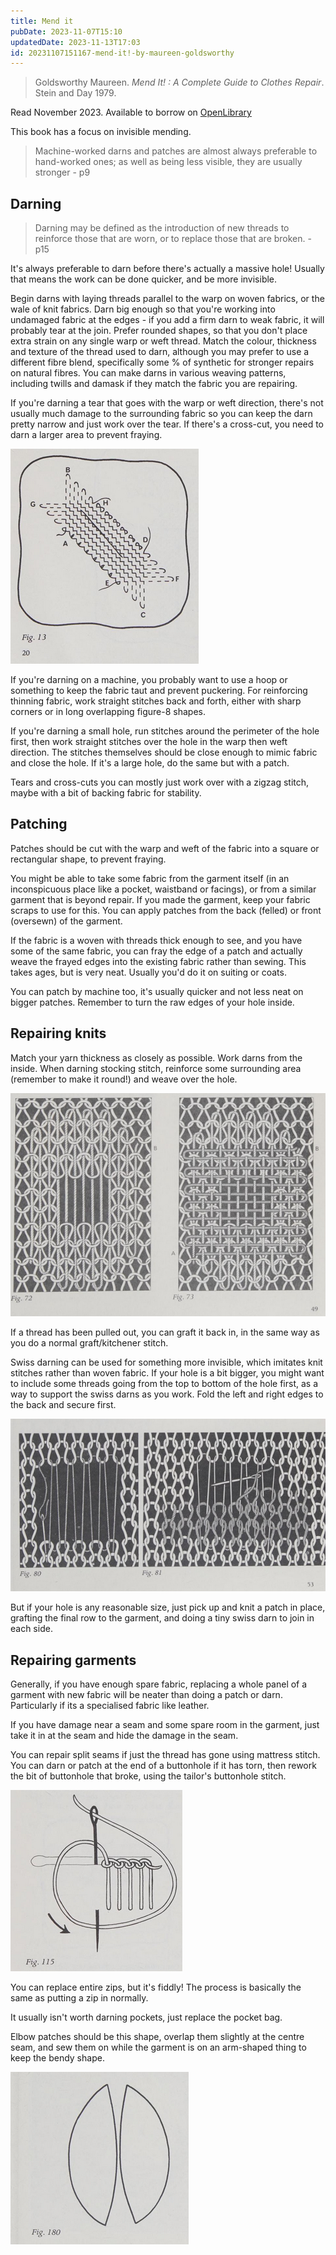 ```yaml
---
title: Mend it
pubDate: 2023-11-07T15:10
updatedDate: 2023-11-13T17:03
id: 20231107151167-mend-it!-by-maureen-goldsworthy
---
```


> Goldsworthy Maureen. _Mend It! : A Complete Guide to Clothes Repair_. Stein and Day 1979.

Read November 2023. Available to borrow on [OpenLibrary](https://openlibrary.org/works/OL5655017W/Mend_it%21?edition=key%3A/books/OL4402367M)

This book has a focus on invisible mending.

> Machine-worked darns and patches are almost always preferable to hand-worked ones; as well as being less visible, they are usually stronger - p9

## Darning

> Darning may be defined as the introduction of new threads to reinforce those that are worn, or to replace those that are broken. - p15

It's always preferable to darn before there's actually a massive hole! Usually that means the work can be done quicker, and be more invisible.

Begin darns with laying threads parallel to the warp on woven fabrics, or the wale of knit fabrics. Darn big enough so that you're working into undamaged fabric at the edges - if you add a firm darn to weak fabric, it will probably tear at the join. Prefer rounded shapes, so that you don't place extra strain on any single warp or weft thread. Match the colour, thickness and texture of the thread used to darn, although you may prefer to use a different fibre blend, specifically some % of synthetic for stronger repairs on natural fibres. You can make darns in various weaving patterns, including twills and damask if they match the fabric you are repairing.

If you're darning a tear that goes with the warp or weft direction, there's not usually much damage to the surrounding fabric so you can keep the darn pretty narrow and just work over the tear. If there's a cross-cut, you need to darn a larger area to prevent fraying.

![Figure showing darning across a cross-cut hole in fabric - Goldsworthy 1979 p20](./MendCrossCut.png)

If you're darning on a machine, you probably want to use a hoop or something to keep the fabric taut and prevent puckering. For reinforcing thinning fabric, work straight stitches back and forth, either with sharp corners or in long overlapping figure-8 shapes.

If you're darning a small hole, run stitches around the perimeter of the hole first, then work straight stitches over the hole in the warp then weft direction. The stitches themselves should be close enough to mimic fabric and close the hole. If it's a large hole, do the same but with a patch.

Tears and cross-cuts you can mostly just work over with a zigzag stitch, maybe with a bit of backing fabric for stability.

## Patching

Patches should be cut with the warp and weft of the fabric into a square or rectangular shape, to prevent fraying.

You might be able to take some fabric from the garment itself (in an inconspicuous place like a pocket, waistband or facings), or from a similar garment that is beyond repair. If you made the garment, keep your fabric scraps to use for this. You can apply patches from the back (felled) or front (oversewn) of the garment.

If the fabric is a woven with threads thick enough to see, and you have some of the same fabric, you can fray the edge of a patch and actually weave the frayed edges into the existing fabric rather than sewing. This takes ages, but is very neat. Usually you'd do it on suiting or coats.

You can patch by machine too, it's usually quicker and not less neat on bigger patches. Remember to turn the raw edges of your hole inside.

## Repairing knits

Match your yarn thickness as closely as possible. Work darns from the inside. When darning stocking stitch, reinforce some surrounding area (remember to make it round!) and weave over the hole.

![Figure showing how to weave threads up and down, then across a hole in knitting. Goldsworthy 1979 p49](./DarnOverKnit.png)

If a thread has been pulled out, you can graft it back in, in the same way as you do a normal graft/kitchener stitch.

Swiss darning can be used for something more invisible, which imitates knit stitches rather than woven fabric. If your hole is a bit bigger, you might want to include some threads going from the top to bottom of the hole first, as a way to support the swiss darns as you work. Fold the left and right edges to the back and secure first.

![Figure showing adding reinforcing thread to a hole in knit, then Swiss darning over that thread. Goldsworthy 1979 p53](./ReinforceThenSwissDarn.png)

But if your hole is any reasonable size, just pick up and knit a patch in place, grafting the final row to the garment, and doing a tiny swiss darn to join in each side.

## Repairing garments

Generally, if you have enough spare fabric, replacing a whole panel of a garment with new fabric will be neater than doing a patch or darn. Particularly if its a specialised fabric like leather.

If you have damage near a seam and some spare room in the garment, just take it in at the seam and hide the damage in the seam.

You can repair split seams if just the thread has gone using mattress stitch. You can darn or patch at the end of a buttonhole if it has torn, then rework the bit of buttonhole that broke, using the tailor's buttonhole stitch.

![A diagram showing how to hand-sew a Tailor's buttonhole stitch around a buttonhole. Goldsworthy 1979 p78](./TailorsButtonholeStitch.png)

You can replace entire zips, but it's fiddly! The process is basically the same as putting a zip in normally.

It usually isn't worth darning pockets, just replace the pocket bag.

Elbow patches should be this shape, overlap them slightly at the centre seam, and sew them on while the garment is on an arm-shaped thing to keep the bendy shape.

![The shape of elbow patches, like 2 half-circles with small pizza slices taken out between them. Goldsworthy 1979](./ElbowPatchShape.png)

